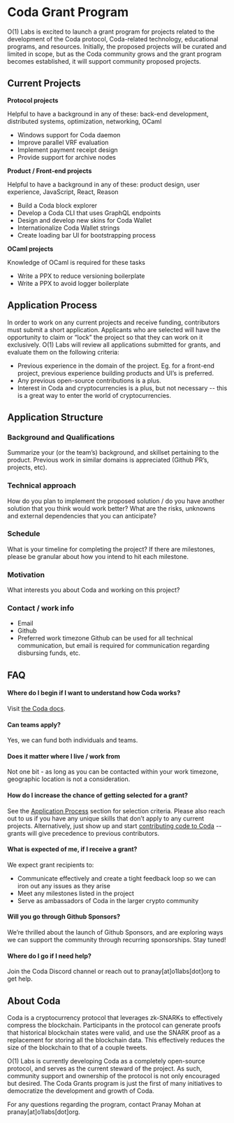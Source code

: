 # Coda Grant Program

O(1) Labs is excited to launch a grant program for projects related to the development of the Coda protocol, Coda-related technology, educational programs, and resources. Initially, the proposed projects will be curated and limited in scope, but as the Coda community grows and the grant program becomes established, it will support community proposed projects.

## Current Projects

**Protocol projects**

Helpful to have a background in any of these: back-end development, distributed systems, optimization, networking, OCaml

- Windows support for Coda daemon
- Improve parallel VRF evaluation
- Implement payment receipt design
- Provide support for archive nodes

**Product / Front-end projects**

Helpful to have a background in any of these: product design, user experience, JavaScript, React, Reason

- Build a Coda block explorer
- Develop a Coda CLI that uses GraphQL endpoints
- Design and develop new skins for Coda Wallet
- Internationalize Coda Wallet strings
- Create loading bar UI for bootstrapping process

**OCaml projects**

Knowledge of OCaml is required for these tasks

- Write a PPX to reduce versioning boilerplate
- Write a PPX to avoid logger boilerplate

## Application Process

In order to work on any current projects and receive funding, contributors must submit a short application. Applicants who are selected will have the opportunity to claim or “lock” the project so that they can work on it exclusively.
O(1) Labs will review all applications submitted for grants, and evaluate them on the following criteria:
- Previous experience in the domain of the project. Eg. for a front-end project, previous experience building products and UI’s is preferred.
- Any previous open-source contributions is a plus.
- Interest in Coda and cryptocurrencies is a plus, but not necessary -- this is a great way to enter the world of cryptocurrencies.

## Application Structure

### Background and Qualifications
Summarize your (or the team’s) background, and skillset pertaining to the product. Previous work in similar domains is appreciated (Github PR’s, projects, etc).

### Technical approach
How do you plan to implement the proposed solution / do you have another solution that you think would work better? What are the risks, unknowns and external dependencies that you can anticipate?

### Schedule
What is your timeline for completing the project? If there are milestones, please be granular about how you intend to hit each milestone.

### Motivation
What interests you about Coda and working on this project?

### Contact / work info
- Email
- Github
- Preferred work timezone
Github can be used for all technical communication, but email is required for communication regarding disbursing funds, etc.

## FAQ

#### Where do I begin if I want to understand how Coda works?
Visit [the Coda docs](https://codaprotocol.com/docs).
#### Can teams apply?
Yes, we can fund both individuals and teams.
#### Does it matter where I live / work from
Not one bit - as long as you can be contacted within your work timezone, geographic location is not a consideration.
#### How do I increase the chance of getting selected for a grant?
See the [Application Process](#application-process) section for selection criteria. Please also reach out to us if you have any unique skills that don’t apply to any current projects.
Alternatively, just show up and start [contributing code to Coda](https://github.com/CodaProtocol/coda) -- grants will give precedence to previous contributors.
#### What is expected of me, if I receive a grant?
We expect grant recipients to:

- Communicate effectively and create a tight feedback loop so we can iron out any issues as they arise
- Meet any milestones listed in the project
- Serve as ambassadors of Coda in the larger crypto community
#### Will you go through Github Sponsors?
We’re thrilled about the launch of Github Sponsors, and are exploring ways we can support the community through recurring sponsorships. Stay tuned!
#### Where do I go if I need help?
Join the Coda Discord channel or reach out to pranay[at]o1labs[dot]org to get help.

## About Coda

Coda is a cryptocurrency protocol that leverages zk-SNARKs to effectively compress the blockchain. Participants in the protocol can generate proofs that historical blockchain states were valid, and use the SNARK proof as a replacement for storing all the blockchain data. This effectively reduces the size of the blockchain to that of a couple tweets.

O(1) Labs is currently developing Coda as a completely open-source protocol, and serves as the current steward of the project. As such, community support and ownership of the protocol is not only encouraged but desired. The Coda Grants program is just the first of many initiatives to democratize the development and growth of Coda.

For any questions regarding the program, contact Pranay Mohan at pranay[at]o1labs[dot]org.